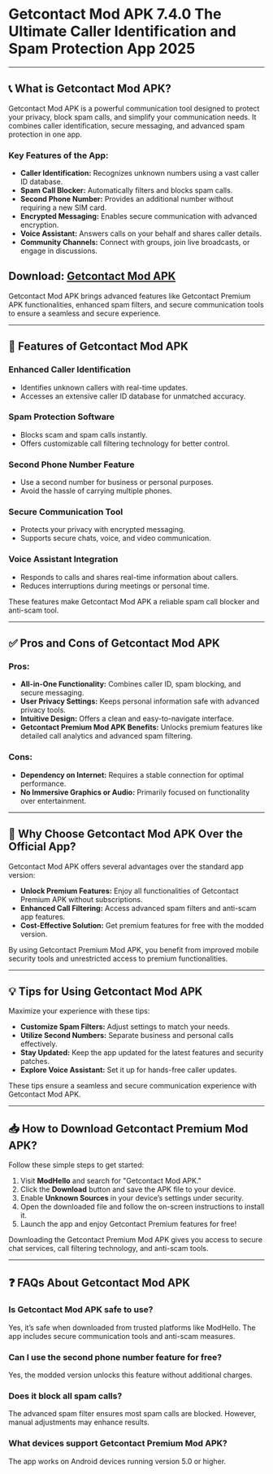 # Getcontact Mod APK 7.4.0 The Ultimate Caller Identification and Spam Protection App 2025

---

## 📞 What is Getcontact Mod APK?

Getcontact Mod APK is a powerful communication tool designed to protect your privacy, block spam calls, and simplify your communication needs. It combines caller identification, secure messaging, and advanced spam protection in one app.

### Key Features of the App:
- **Caller Identification:** Recognizes unknown numbers using a vast caller ID database.  
- **Spam Call Blocker:** Automatically filters and blocks spam calls.  
- **Second Phone Number:** Provides an additional number without requiring a new SIM card.  
- **Encrypted Messaging:** Enables secure communication with advanced encryption.  
- **Voice Assistant:** Answers calls on your behalf and shares caller details.  
- **Community Channels:** Connect with groups, join live broadcasts, or engage in discussions.

## Download: [Getcontact Mod APK](https://heyapks.com/getcontact.html)

Getcontact Mod APK brings advanced features like Getcontact Premium APK functionalities, enhanced spam filters, and secure communication tools to ensure a seamless and secure experience.

---

## 🌟 Features of Getcontact Mod APK

### **Enhanced Caller Identification**  
- Identifies unknown callers with real-time updates.  
- Accesses an extensive caller ID database for unmatched accuracy.  

### **Spam Protection Software**  
- Blocks scam and spam calls instantly.  
- Offers customizable call filtering technology for better control.

### **Second Phone Number Feature**  
- Use a second number for business or personal purposes.  
- Avoid the hassle of carrying multiple phones.

### **Secure Communication Tool**  
- Protects your privacy with encrypted messaging.  
- Supports secure chats, voice, and video communication.

### **Voice Assistant Integration**  
- Responds to calls and shares real-time information about callers.  
- Reduces interruptions during meetings or personal time.

These features make Getcontact Mod APK a reliable spam call blocker and anti-scam tool.

---

## ✅ Pros and Cons of Getcontact Mod APK

### **Pros:**
- **All-in-One Functionality:** Combines caller ID, spam blocking, and secure messaging.  
- **User Privacy Settings:** Keeps personal information safe with advanced privacy tools.  
- **Intuitive Design:** Offers a clean and easy-to-navigate interface.  
- **Getcontact Premium Mod APK Benefits:** Unlocks premium features like detailed call analytics and advanced spam filtering.

### **Cons:**
- **Dependency on Internet:** Requires a stable connection for optimal performance.  
- **No Immersive Graphics or Audio:** Primarily focused on functionality over entertainment.  

---

## 🚀 Why Choose Getcontact Mod APK Over the Official App?

Getcontact Mod APK offers several advantages over the standard app version:

- **Unlock Premium Features:** Enjoy all functionalities of Getcontact Premium APK without subscriptions.  
- **Enhanced Call Filtering:** Access advanced spam filters and anti-scam app features.  
- **Cost-Effective Solution:** Get premium features for free with the modded version.  

By using Getcontact Premium Mod APK, you benefit from improved mobile security tools and unrestricted access to premium functionalities.

---

## 💡 Tips for Using Getcontact Mod APK

Maximize your experience with these tips:

- **Customize Spam Filters:** Adjust settings to match your needs.  
- **Utilize Second Numbers:** Separate business and personal calls effectively.  
- **Stay Updated:** Keep the app updated for the latest features and security patches.  
- **Explore Voice Assistant:** Set it up for hands-free caller updates.

These tips ensure a seamless and secure communication experience with Getcontact Mod APK.

---

## 📥 How to Download Getcontact Premium Mod APK?

Follow these simple steps to get started:

1. Visit **ModHello** and search for "Getcontact Mod APK."  
2. Click the **Download** button and save the APK file to your device.  
3. Enable **Unknown Sources** in your device’s settings under security.  
4. Open the downloaded file and follow the on-screen instructions to install it.  
5. Launch the app and enjoy Getcontact Premium features for free!

Downloading the Getcontact Premium Mod APK gives you access to secure chat services, call filtering technology, and anti-scam tools.

---

## ❓ FAQs About Getcontact Mod APK

### **Is Getcontact Mod APK safe to use?**  
Yes, it’s safe when downloaded from trusted platforms like ModHello. The app includes secure communication tools and anti-scam measures.  

### **Can I use the second phone number feature for free?**  
Yes, the modded version unlocks this feature without additional charges.  

### **Does it block all spam calls?**  
The advanced spam filter ensures most spam calls are blocked. However, manual adjustments may enhance results.  

### **What devices support Getcontact Premium Mod APK?**  
The app works on Android devices running version 5.0 or higher.  
